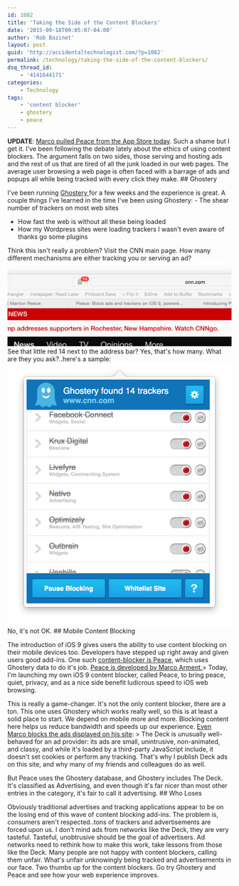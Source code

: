 ```yaml
---
id: 1082
title: 'Taking the Side of the Content Blockers'
date: '2015-09-18T09:05:07-04:00'
author: 'Rob Bazinet'
layout: post
guid: 'http://accidentaltechnologist.com/?p=1082'
permalink: /technology/taking-the-side-of-the-content-blockers/
dsq_thread_id:
    - '4141644171'
categories:
    - Technology
tags:
    - 'content blocker'
    - ghostery
    - peace
---
```


**UPDATE**: [Marco pulled Peace from the App Store today](http://www.marco.org/2015/09/18/just-doesnt-feel-good). Such a shame but I get it. I've been following the debate lately about the ethics of using content blockers. The argument falls on two sides, those serving and hosting ads and the rest of us that are tired of all the junk loaded in our web pages. The average user browsing a web page is often faced with a barrage of ads and popups all while being tracked with every click they make. ## Ghostery

 I've been running [Ghostery ](https://www.ghostery.com/en/)for a few weeks and the experience is great. A couple things I've learned in the time I've been using Ghostery: - The shear number of trackers on most web sites
- How fast the web is without all these being loaded
- How my Wordpress sites were loading trackers I wasn't even aware of thanks go some plugins
 
 Think this isn't really a problem? Visit the CNN main page. How many different mechanisms are either tracking you or serving an ad? ![CNN](/assets/img/2015/09/cnn.png "cnn.png") See that little red 14 next to the address bar? Yes, that's how many. What are they you ask?..here's a sample: ![Ghostery](/assets/img/2015/09/ghostery.png "ghostery.png") No, it's not OK. ## Mobile Content Blocking

 The introduction of iOS 9 gives users the ability to use content blocking on their mobile devices too. Developers have stepped up right away and given users good add-ins. One such [content-blocker is Peace](https://peace.land), which uses Ghostery data to do it's job. [Peace is developed by Marco Arment.](http://www.marco.org/2015/09/16/peace-content-blocker)> Today, I'm launching my own iOS 9 content blocker, called Peace, to bring peace, quiet, privacy, and as a nice side benefit ludicrous speed to iOS web browsing.

 This is really a game-changer. It's not the only content blocker, there are a ton. This one uses Ghostery which works really well, so this is at least a solid place to start. We depend on mobile more and more. Blocking content here helps us reduce bandwidth and speeds up our experience. [Even Marco blocks the ads displayed on his site](http://www.marco.org/2015/09/17/why-peace-blocks-deck-ads): > The Deck is unusually well-behaved for an ad provider: its ads are small, unintrusive, non-animated, and classy, and while it's loaded by a third-party JavaScript include, it doesn't set cookies or perform any tracking. That's why I publish Deck ads on this site, and why many of my friends and colleagues do as well.

 But Peace uses the Ghostery database, and Ghostery includes The Deck. It's classified as Advertising, and even though it's far nicer than most other entries in the category, it's fair to call it advertising. ## Who Loses

 Obviously traditional advertises and tracking applications appear to be on the losing end of this wave of content blocking add-ins. The problem is, consumers aren't respected..tons of trackers and advertisements are forced upon us. I don't mind ads from networks like the Deck, they are very tasteful. Tasteful, unobtrusive should be the goal of advertisers. Ad networks need to rethink how to make this work, take lessons from those like the Deck. Many people are not happy with content blockers, calling them unfair. What's unfair unknowingly being tracked and advertisements in our face. Two thumbs up for the content blockers. Go try Ghostery and Peace and see how your web experience improves.